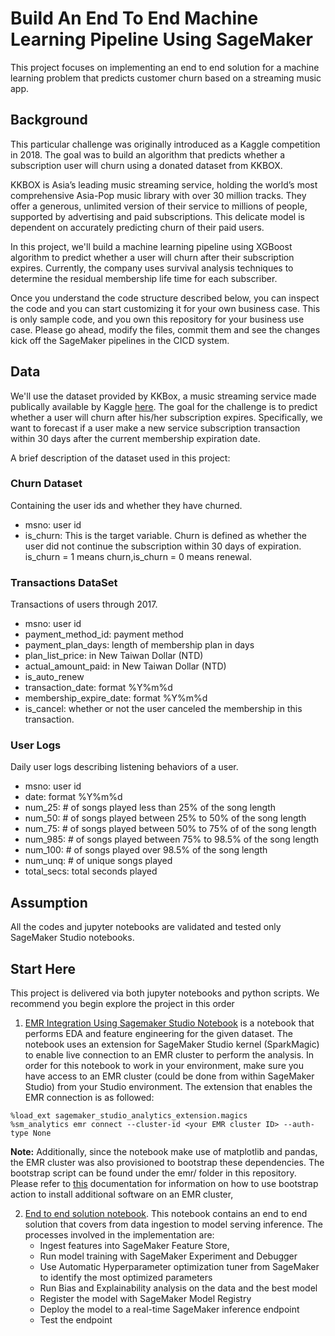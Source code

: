 # Build An End To End Machine Learning Pipeline Using SageMaker 
This project focuses on implementing an end to end solution for a machine learning problem that predicts customer churn based on a streaming music app.

## Background

This particular challenge was originally introduced as a Kaggle competition in 2018. The goal was to build an algorithm that predicts whether a subscription user will churn using a donated dataset from KKBOX.

KKBOX is Asia’s leading music streaming service, holding the world’s most comprehensive Asia-Pop music library with over 30 million tracks. They offer a generous, unlimited version of their service to millions of people, supported by advertising and paid subscriptions. This delicate model is dependent on accurately predicting churn of their paid users.

In this project, we'll build a machine learning pipeline using XGBoost algorithm to predict whether a user will churn after their subscription expires. Currently, the company uses survival analysis techniques to determine the residual membership life time for each subscriber.

Once you understand the code structure described below, you can inspect the code and you can start customizing it for your own business case. This is only sample code, and you own this repository for your business use case. Please go ahead, modify the files, commit them and see the changes kick off the SageMaker pipelines in the CICD system.

## Data

We'll use the dataset provided by KKBox, a music streaming service made publically available by Kaggle [here](https://www.kaggle.com/competitions/kkbox-churn-prediction-challenge/data). The goal for the challenge is to predict whether a user will churn after his/her subscription expires. Specifically, we want to forecast if a user make a new service subscription transaction within 30 days after the current membership expiration date.

A brief description of the dataset used in this project:

### Churn Dataset
Containing the user ids and whether they have churned.

* msno: user id
* is_churn: This is the target variable. Churn is defined as whether the user did not continue the subscription within 30 days of expiration. is_churn = 1 means churn,is_churn = 0 means renewal.


### Transactions DataSet
Transactions of users through 2017.

* msno: user id
* payment_method_id: payment method
* payment_plan_days: length of membership plan in days
* plan_list_price: in New Taiwan Dollar (NTD)
* actual_amount_paid: in New Taiwan Dollar (NTD)
* is_auto_renew
* transaction_date: format %Y%m%d
* membership_expire_date: format %Y%m%d
* is_cancel: whether or not the user canceled the membership in this transaction.

### User Logs
Daily user logs describing listening behaviors of a user.

* msno: user id
* date: format %Y%m%d
* num_25: # of songs played less than 25% of the song length
* num_50: # of songs played between 25% to 50% of the song length
* num_75: # of songs played between 50% to 75% of of the song length
* num_985: # of songs played between 75% to 98.5% of the song length
* num_100: # of songs played over 98.5% of the song length
* num_unq: # of unique songs played
* total_secs: total seconds played

## Assumption
All the codes and jupyter notebooks are validated and tested only SageMaker Studio notebooks.

## Start Here
This project is delivered via both jupyter notebooks and python scripts. We recommend you begin explore the project in this order

1. [EMR Integration Using Sagemaker Studio Notebook](processing_pyspark.ipynb) is a notebook that performs EDA and feature engineering for the given dataset. The notebook uses an extension for SageMaker Studio kernel (SparkMagic) to enable live connection to an EMR cluster to perform the analysis. In order for this notebook to work in your environment, make sure you have access to an EMR cluster (could be done from within SageMaker Studio) from your Studio environment. The extension that enables the EMR connection is as followed:

```
%load_ext sagemaker_studio_analytics_extension.magics
%sm_analytics emr connect --cluster-id <your EMR cluster ID> --auth-type None
```

**Note:** Additionally, since the notebook make use of matplotlib and pandas, the EMR cluster was also provisioned to bootstrap these dependencies. The bootstrap script can be found under the emr/ folder in this repository. Please refer to [this](https://docs.aws.amazon.com/emr/latest/ManagementGuide/emr-plan-bootstrap.html) documentation for information on how to use bootstrap action to install additional software on an EMR cluster, 

2. [End to end solution notebook](sagemaker_end_to_end.ipynb). This notebook contains an end to end solution that covers from data ingestion to model serving inference.  The processes involved in the implementation are: 
    * Ingest features into SageMaker Feature Store, 
    * Run model training with SageMaker Experiment and Debugger
    * Use Automatic Hyperparameter optimization tuner from SageMaker to identify the most optimized parameters
    * Run Bias and Explainability analysis on the data and the best model
    * Register the model with SageMaker Model Registry
    * Deploy the model to a real-time SageMaker inference endpoint
    * Test the endpoint
